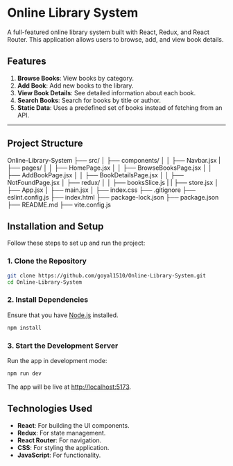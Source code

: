 # Online Library System

A full-featured online library system built with React, Redux, and React Router. This application allows users to browse, add, and view book details.

## Features

1. **Browse Books**: View books by category.
2. **Add Book**: Add new books to the library.
3. **View Book Details**: See detailed information about each book.
4. **Search Books**: Search for books by title or author.
5. **Static Data**: Uses a predefined set of books instead of fetching from an API.

---

## Project Structure

Online-Library-System
├── src/
│ ├── components/
│ │ ├── Navbar.jsx
| ├── pages/
│ │ ├── HomePage.jsx
│ │ ├── BrowseBooksPage.jsx
│ │ ├── AddBookPage.jsx
│ │ ├── BookDetailsPage.jsx
│ │ ├── NotFoundPage.jsx
│ ├── redux/
│ │ ├── booksSlice.js
| | ├── store.jsx
│ ├── App.jsx
│ ├── main.jsx
│ ├── index.css
├── .gitignore
├── eslint.config.js
├── index.html
├── package-lock.json
├── package.json
├── README.md
├── vite.config.js

## Installation and Setup

Follow these steps to set up and run the project:

### 1. Clone the Repository
```bash
git clone https://github.com/goyal1510/Online-Library-System.git
cd Online-Library-System
```

### 2. Install Dependencies
Ensure that you have [Node.js](https://nodejs.org/) installed.
```bash
npm install
```

### 3. Start the Development Server
Run the app in development mode:
```bash
npm run dev
```

The app will be live at [http://localhost:5173](http://localhost:5173).

## Technologies Used

- **React**: For building the UI components.
- **Redux**: For state management.
- **React Router**: For navigation.
- **CSS**: For styling the application.
- **JavaScript**: For functionality.

